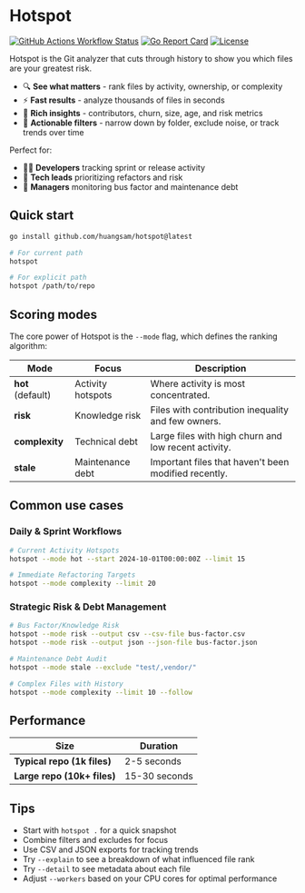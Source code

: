 # Hotspot

[![GitHub Actions Workflow Status](https://img.shields.io/github/actions/workflow/status/huangsam/hotspot/ci.yml)](https://github.com/huangsam/hotspot/actions)
[![Go Report Card](https://goreportcard.com/badge/github.com/huangsam/hotspot)](https://goreportcard.com/report/github.com/huangsam/hotspot)
[![License](https://img.shields.io/github/license/huangsam/hotspot)](https://github.com/huangsam/hotspot/blob/main/LICENSE)

Hotspot is the Git analyzer that cuts through history to show you which files are your greatest risk.

- 🔍 **See what matters** - rank files by activity, ownership, or complexity
- ⚡ **Fast results** - analyze thousands of files in seconds
- 🧮 **Rich insights** - contributors, churn, size, age, and risk metrics
- 🎯 **Actionable filters** - narrow down by folder, exclude noise, or track trends over time

Perfect for:

- 🧑‍💻 **Developers** tracking sprint or release activity
- 🧹 **Tech leads** prioritizing refactors and risk
- 🧾 **Managers** monitoring bus factor and maintenance debt

## Quick start

```bash
go install github.com/huangsam/hotspot@latest

# For current path
hotspot

# For explicit path
hotspot /path/to/repo
```

## Scoring modes

The core power of Hotspot is the `--mode` flag, which defines the ranking algorithm:

| Mode | Focus | Description |
|------|---------|-------------|
| **hot** (default) | Activity hotspots | Where activity is most concentrated. |
| **risk** | Knowledge risk | Files with contribution inequality and few owners. |
| **complexity** | Technical debt | Large files with high churn and low recent activity. |
| **stale** | Maintenance debt | Important files that haven't been modified recently. |

## Common use cases

### Daily & Sprint Workflows

```bash
# Current Activity Hotspots
hotspot --mode hot --start 2024-10-01T00:00:00Z --limit 15

# Immediate Refactoring Targets
hotspot --mode complexity --limit 20
```

### Strategic Risk & Debt Management

```bash
# Bus Factor/Knowledge Risk
hotspot --mode risk --output csv --csv-file bus-factor.csv
hotspot --mode risk --output json --json-file bus-factor.json

# Maintenance Debt Audit
hotspot --mode stale --exclude "test/,vendor/"

# Complex Files with History
hotspot --mode complexity --limit 10 --follow
```

## Performance

|Size|Duration|
|---|---|
|**Typical repo (1k files)**|2-5 seconds|
|**Large repo (10k+ files)**|15-30 seconds|

## Tips

- Start with `hotspot .` for a quick snapshot
- Combine filters and excludes for focus
- Use CSV and JSON exports for tracking trends
- Try `--explain` to see a breakdown of what influenced file rank
- Try `--detail` to see metadata about each file
- Adjust `--workers` based on your CPU cores for optimal performance

